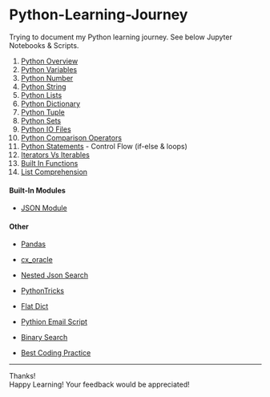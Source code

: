 # Python-Learning-Journey

Trying to document my Python learning journey. See below Jupyter Notebooks & Scripts.

01. [Python Overview](https://github.com/shobhit-singh/learning/blob/master/python/others/PythonOverview.md)
02. [Python Variables](https://github.com/shobhit-singh/learning/blob/master/python/datatypes/PythonVariables.ipynb)
03. [Python Number](https://github.com/shobhit-singh/learning/blob/master/python/datatypes/PythonNumber.ipynb)
04. [Python String](https://github.com/shobhit-singh/learning/blob/master/python/datatypes/PythonString.ipynb)
05. [Python Lists](https://github.com/shobhit-singh/learning/blob/master/python/datatypes/PythonLists.ipynb)
06. [Python Dictionary](https://github.com/shobhit-singh/learning/blob/master/python/datatypes/PythonDictionary.ipynb)
07. [Python Tuple](https://github.com/shobhit-singh/learning/blob/master/python/datatypes/PythonTuple.ipynb)
08. [Python Sets](https://github.com/shobhit-singh/learning/blob/master/python/datatypes/PythonSets.ipynb)
09. [Python IO Files](https://github.com/shobhit-singh/learning/blob/master/python/others/InputOutputFiles.ipynb)
10. [Python Comparison Operators](https://github.com/shobhit-singh/learning/blob/master/python/others/ComparisonOperators.ipynb)
11. [Python Statements](https://github.com/shobhit-singh/learning/blob/master/python/others/PythonStatements.ipynb) - Control Flow (if-else & loops)
12. [Iterators Vs Iterables](https://github.com/shobhit-singh/learning/blob/master/python/others/IteratorsVsIterables.ipynb)
13. [Built In Functions](https://github.com/shobhit-singh/learning/blob/master/python/others/BuiltInFunctions.ipynb)
14. [List Comprehension](https://github.com/shobhit-singh/learning/blob/master/python/others/PythonListComprehension.ipynb)

#### Built-In Modules
+ [JSON Module](https://github.com/shobhit-singh/learning/blob/master/python/json/JsonModule.py)

#### Other
+ [Pandas](https://github.com/shobhit-singh/learning/tree/master/python/pandas)
+ [cx_oracle](https://github.com/shobhit-singh/learning/tree/master/python/cx_oracle)
+ [Nested Json Search](https://github.com/shobhit-singh/learning/blob/master/python/json/nestedJsonSearch.ipynb)


+ [PythonTricks](https://github.com/shobhit-singh/learning/blob/master/python/others/pythonTricks.ipynb)
+ [Flat Dict](https://github.com/shobhit-singh/learning/blob/master/python/others/flatDict.ipynb)
+ [Pythion Email Script](https://github.com/shobhit-singh/learning/blob/master/python/others/email_script.py)
+ [Binary Search](https://github.com/shobhit-singh/learning/blob/master/python/others/binarysearch.py)
+ [Best Coding Practice](https://github.com/shobhit-singh/learning/blob/master/python/others/codingPractice.py)


---
Thanks!
<br>
Happy Learning! Your feedback would be appreciated! <br>
